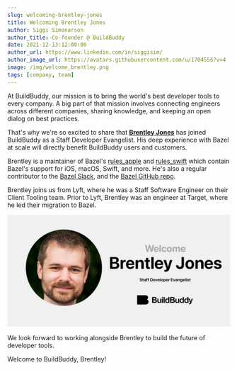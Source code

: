 ```yaml
---
slug: welcoming-brentley-jones
title: Welcoming Brentley Jones
author: Siggi Simonarson
author_title: Co-founder @ BuildBuddy
date: 2021-12-13:12:00:00
author_url: https://www.linkedin.com/in/siggisim/
author_image_url: https://avatars.githubusercontent.com/u/1704556?v=4
image: /img/welcome_brentley.png
tags: [company, team]
---
```


At BuildBuddy, our mission is to bring the world's best developer tools to every company. A big part of that mission involves connecting engineers across different companies, sharing knowledge, and keeping an open dialog on best practices.

That's why we're so excited to share that [**Brentley Jones**](https://brentleyjones.com) has joined BuildBuddy as a Staff Developer Evangelist. His deep experience with Bazel at scale will directly benefit BuildBuddy users and customers.

Brentley is a maintainer of Bazel's [rules_apple](https://github.com/bazelbuild/rules_apple/blob/master/MAINTENANCE.md#maintainers) and [rules_swift](https://github.com/bazelbuild/rules_swift/) which contain Bazel's support for iOS, macOS, Swift, and more. He's also a regular contributor to the [Bazel Slack](https://slack.bazel.build/), and the [Bazel GitHub repo](https://github.com/bazelbuild/bazel/issues?q=author%3Abrentleyjones).

Brentley joins us from Lyft, where he was a Staff Software Engineer on their Client Tooling team. Prior to Lyft, Brentley was an engineer at Target, where he led their migration to Bazel.

![](../static/img/blog/welcome_brentley.png)

We look forward to working alongside Brentley to build the future of developer tools.

Welcome to BuildBuddy, Brentley!
